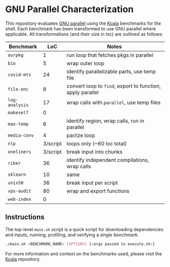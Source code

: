 # GNU Parallel Characterization

This repository evaluates [GNU parallel](https://www.gnu.org/software/parallel/) using the [Koala](https://github.com/binpash/benchmarks) benchmarks for the shell. 
Each benchmark has been transformed to use GNU parallel where applicable. All transformations (and their size in loc) are outlined as follows:

| Benchmark      | LoC  | Notes                                                                  |
|----------------|------|------------------------------------------------------------------------|
| `aurpkg`       | 1    | run loop that fetches pkgs in parallel                                 |
| `bio`          | 5    | wrap outer loop                                                        |
| `covid-mts`    | 24   | identify parallelizable parts, use temp file                           |
| `file-enc`     | 8    | convert loop to `find`, export to function, apply parallel             |
| `log-analysis` | 17   | wrap calls with `parallel`, use temp files                             |
| `makeself`     |  0   |                                                                       |
| `max-temp`     | 6    | identify region, wrap calls, run in parallel                           |
| `media-conv`   | 4    | par/ize loop                                                           |
| `nlp`          | 3/script | loops only (~60 loc total)                                         |
| `oneliners`    | 3/script | break input into chunks                                            |
| `riker`        | 36   | identify independent compilations, wrap calls                          |
| `sklearn`      | 10   | same                                                                   |
| `unix50`       | 36   | break input per script                                                 |
| `vps-audit`    | 80   | wrap and export functions                                              |
| `web-index`    | 0    |                                                                        |


## Instructions

The top-level `main.sh` script is a quick script for downloading dependencies and inputs, running, profiling, and verifying a _single benchmark_.

```bash
./main.sh <BENCHMARK_NAME> [OPTIONS] [<args passed to execute.sh>]
```

For more information and context on the benchmarks used, please visit the [Koala](https://github.com/binpash/benchmarks) repository.
